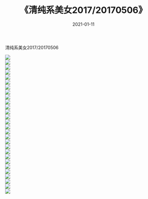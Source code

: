 ﻿---
layout: post
title:  《清纯系美女2017/20170506》
date:   2021-01-11
img: http://img.660000.xyz/Sharelink/清纯系美女/2017/20170506/000.jpg
categories: [美女, 清纯, 唯美]
---

清纯系美女2017/20170506

 ![](http://img.660000.xyz/Sharelink/清纯系美女/2017/20170506/001.png) <br>![](http://img.660000.xyz/Sharelink/清纯系美女/2017/20170506/002.png) <br>![](http://img.660000.xyz/Sharelink/清纯系美女/2017/20170506/003.png) <br>![](http://img.660000.xyz/Sharelink/清纯系美女/2017/20170506/004.png) <br>![](http://img.660000.xyz/Sharelink/清纯系美女/2017/20170506/005.png) <br>![](http://img.660000.xyz/Sharelink/清纯系美女/2017/20170506/006.png) <br>![](http://img.660000.xyz/Sharelink/清纯系美女/2017/20170506/007.png) <br>![](http://img.660000.xyz/Sharelink/清纯系美女/2017/20170506/008.png) <br>![](http://img.660000.xyz/Sharelink/清纯系美女/2017/20170506/009.png) <br>![](http://img.660000.xyz/Sharelink/清纯系美女/2017/20170506/010.png) <br>![](http://img.660000.xyz/Sharelink/清纯系美女/2017/20170506/011.png) <br>![](http://img.660000.xyz/Sharelink/清纯系美女/2017/20170506/012.png) <br>![](http://img.660000.xyz/Sharelink/清纯系美女/2017/20170506/013.png) <br>![](http://img.660000.xyz/Sharelink/清纯系美女/2017/20170506/014.png) <br>![](http://img.660000.xyz/Sharelink/清纯系美女/2017/20170506/015.png) <br>![](http://img.660000.xyz/Sharelink/清纯系美女/2017/20170506/016.png) <br>![](http://img.660000.xyz/Sharelink/清纯系美女/2017/20170506/017.png) <br>![](http://img.660000.xyz/Sharelink/清纯系美女/2017/20170506/018.png) <br>![](http://img.660000.xyz/Sharelink/清纯系美女/2017/20170506/019.png) <br>![](http://img.660000.xyz/Sharelink/清纯系美女/2017/20170506/020.png) <br>![](http://img.660000.xyz/Sharelink/清纯系美女/2017/20170506/021.png) <br>![](http://img.660000.xyz/Sharelink/清纯系美女/2017/20170506/022.png) <br>![](http://img.660000.xyz/Sharelink/清纯系美女/2017/20170506/023.png) <br>![](http://img.660000.xyz/Sharelink/清纯系美女/2017/20170506/024.png) <br>![](http://img.660000.xyz/Sharelink/清纯系美女/2017/20170506/025.png) <br>![](http://img.660000.xyz/Sharelink/清纯系美女/2017/20170506/026.png) <br>![](http://img.660000.xyz/Sharelink/清纯系美女/2017/20170506/027.png) <br>![](http://img.660000.xyz/Sharelink/清纯系美女/2017/20170506/028.png) <br>